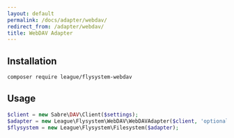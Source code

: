 ```yaml
---
layout: default
permalink: /docs/adapter/webdav/
redirect_from: /adapter/webdav/
title: WebDAV Adapter
---
```


## Installation

```bash
composer require league/flysystem-webdav
```

## Usage

```php
$client = new Sabre\DAV\Client($settings);
$adapter = new League\Flysystem\WebDAV\WebDAVAdapter($client, 'optional/path/prefix');
$flysystem = new League\Flysystem\Filesystem($adapter);
```
